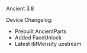 Ancient 3.8

Device Changelog:
- Prebuilt AncientParts
- Added FaceUnlock
- Latest iMMensity upstream